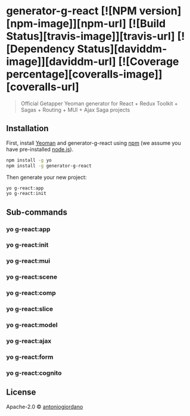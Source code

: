 # generator-g-react [![NPM version][npm-image]][npm-url] [![Build Status][travis-image]][travis-url] [![Dependency Status][daviddm-image]][daviddm-url] [![Coverage percentage][coveralls-image]][coveralls-url]
> Official Getapper Yeoman generator for React + Redux Toolkit + Sagas + Routing + MUI + Ajax Saga projects

## Installation

First, install [Yeoman](http://yeoman.io) and generator-g-react using [npm](https://www.npmjs.com/) (we assume you have pre-installed [node.js](https://nodejs.org/)).

```bash
npm install -g yo
npm install -g generator-g-react
```

Then generate your new project:

```bash
yo g-react:app
yo g-react:init
```

## Sub-commands

### yo g-react:app

### yo g-react:init

### yo g-react:mui

### yo g-react:scene

### yo g-react:comp

### yo g-react:slice

### yo g-react:model

### yo g-react:ajax

### yo g-react:form

### yo g-react:cognito

## License

Apache-2.0 © [antoniogiordano](http://www.getapper.com/)

